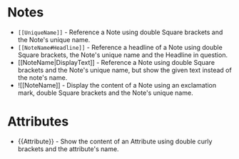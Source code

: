 # Notes
- ```[[UniqueName]]``` - Reference a Note using double Square brackets and the Note's unique name.
- ```[[NoteName#Headline]]``` - Reference a headline of a Note using double Square brackets, the Note's unique name and the Headline in question.
- \[\[NoteName|DisplayText\]\] - Reference a Note using double Square brackets and the Note's unique name, but show the given text instead of the note's name.
- !\[\[NoteName\]\] - Display the content of a Note using an exclamation mark, double Square brackets and the Note's unique name.
# Attributes
- {{Attribute}} - Show the content of an Attribute using double curly brackets and the attribute's name.